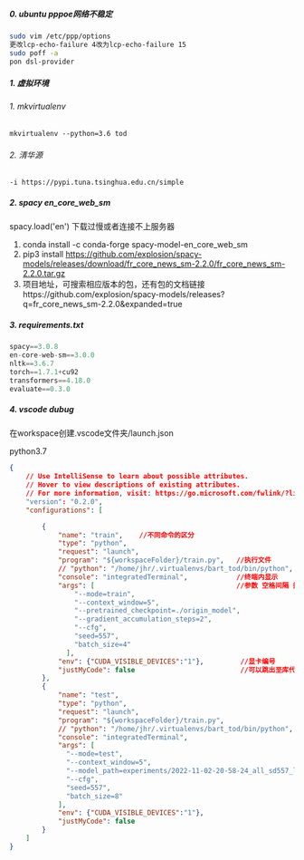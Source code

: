 ##### 0. ubuntu pppoe网络不稳定

```bash
sudo vim /etc/ppp/options
更改lcp-echo-failure 4改为lcp-echo-failure 15
sudo poff -a
pon dsl-provider
```

##### 1. 虚拟环境

###### 1. mkvirtualenv

```shell
mkvirtualenv --python=3.6 tod
```

###### 2. 清华源

```shell
-i https://pypi.tuna.tsinghua.edu.cn/simple
```

##### 2. spacy  en_core_web_sm

spacy.load('en') 下载过慢或者连接不上服务器

1. conda install -c conda-forge spacy-model-en_core_web_sm
2. pip3 install https://github.com/explosion/spacy-models/releases/download/fr_core_news_sm-2.2.0/fr_core_news_sm-2.2.0.tar.gz
3. 项目地址，可搜索相应版本的包，还有包的文档链接https://github.com/explosion/spacy-models/releases?q=fr_core_news_sm-2.2.0&expanded=true

##### 3. requirements.txt

```python
spacy==3.0.8
en-core-web-sm==3.0.0
nltk==3.6.7
torch==1.7.1+cu92
transformers==4.18.0
evaluate==0.3.0
```

##### 4. vscode dubug

在workspace创建.vscode文件夹/launch.json

python3.7

```json
{
    // Use IntelliSense to learn about possible attributes.
    // Hover to view descriptions of existing attributes.
    // For more information, visit: https://go.microsoft.com/fwlink/?linkid=830387
    "version": "0.2.0",
    "configurations": [

        {
            "name": "train",    //不同命令的区分
            "type": "python",
            "request": "launch",
            "program": "${workspaceFolder}/train.py",   //执行文件
            // "python": "/home/jhr/.virtualenvs/bart_tod/bin/python",     //python.exe 指定vscode的虚拟环境可以不设置
            "console": "integratedTerminal",            //终端内显示
            "args": [                                   //参数 空格间隔 换成单独字符串
                "--mode=train",
                "--context_window=5",
                "--pretrained_checkpoint=./origin_model",
                "--gradient_accumulation_steps=2",
                "--cfg",
                "seed=557",
                "batch_size=4"
              ],
            "env": {"CUDA_VISIBLE_DEVICES":"1"},         //显卡编号
            "justMyCode": false                          //可以跳出至库代码
        },
        {
            "name": "test",
            "type": "python",
            "request": "launch",
            "program": "${workspaceFolder}/train.py",
            // "python": "/home/jhr/.virtualenvs/bart_tod/bin/python",
            "console": "integratedTerminal",
            "args": [
              "--mode=test",
              "--context_window=5",
              "--model_path=experiments/2022-11-02-20-58-24_all_sd557_lr5e-05_bs4_sp5_dc0.6_cw7_model_origin_model_1.0",
              "--cfg",
              "seed=557",
              "batch_size=8"
            ],
            "env": {"CUDA_VISIBLE_DEVICES":"1"},
            "justMyCode": false
        }	
    ]
}
```

